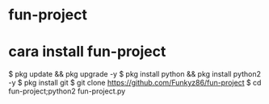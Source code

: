 # fun-project
# cara install fun-project

$ pkg update && pkg upgrade -y
$ pkg install python && pkg install python2 -y
$ pkg install git
$ git clone https://github.com/Funkyz86/fun-project
$ cd fun-project;python2 fun-project.py
